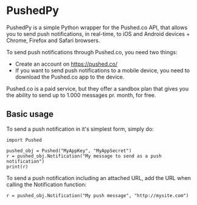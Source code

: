 # PushedPy
PushedPy is a simple Python wrapper for the Pushed.co API, that allows you to send push notifications, in real-time, to iOS and Android devices + Chrome, Firefox and Safari browsers.

To send push notifications through Pushed.co, you need two things:
* Create an account on https://pushed.co/
* If you want to send push notifications to a mobile device, you need to download the Pushed.co app to the device.

Pushed.co is a paid service, but they offer a sandbox plan that gives you the ability to send up to 1.000 messages pr. month, for free.

## Basic usage
To send a push notification in it's simplest form, simply do:

```
import Pushed

pushed_obj = Pushed("MyAppKey", "MyAppSecret")
r = pushed_obj.Notification("My message to send as a push notification")
print(r)
```

To send a push notification including an attached URL, add the URL when calling
the Notification function:

```
r = pushed_obj.Notification("My push message", "http://mysite.com")
```
